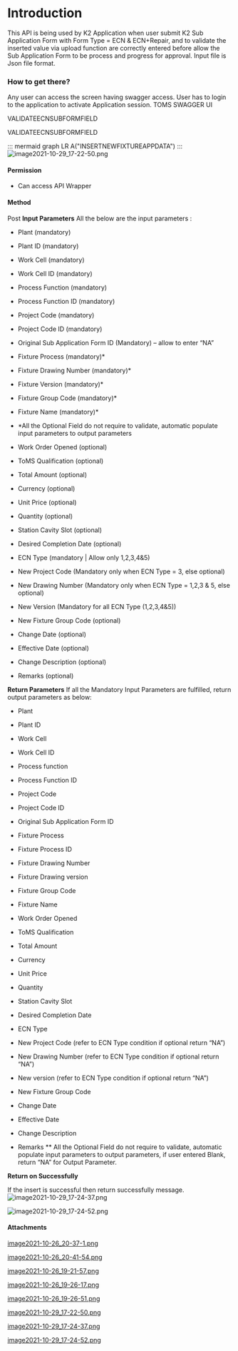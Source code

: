 # Introduction


This API is being used by K2 Application when user submit K2 Sub Application Form with Form Type = ECN & ECN+Repair, and to validate the inserted value via upload function are correctly entered before allow the Sub Application Form to be process and progress for approval.
Input file is Json file format.



### How to get there?


Any user can access the screen having swagger access. User has to login to the application to activate Application session.
TOMS SWAGGER UI  


VALIDATEECNSUBFORMFIELD 


VALIDATEECNSUBFORMFIELD 

::: mermaid
graph LR
A("INSERTNEWFIXTUREAPPDATA")
:::
![image2021-10-29_17-22-50.png](/.attachments/102040040.png)




#### **Permission** 



- Can access API Wrapper



#### **Method** 


Post
**Input Parameters** 
All the below are the input parameters :

- Plant (mandatory)

- Plant ID (mandatory)

- Work Cell (mandatory)

- Work Cell ID (mandatory)

- Process Function (mandatory)

- Process Function ID (mandatory)

- Project Code (mandatory)

- Project Code ID (mandatory)

- Original Sub Application Form ID (Mandatory) – allow to enter “NA”

- Fixture Process (mandatory)\*

- Fixture Drawing Number (mandatory)\*

- Fixture Version (mandatory)\*

- Fixture Group Code (mandatory)\*

- Fixture Name (mandatory)\*

- \*All the Optional Field do not require to validate, automatic populate input parameters to output parameters

- Work Order Opened (optional)

- ToMS Qualification (optional)

- Total Amount (optional)

- Currency (optional)

- Unit Price (optional)

- Quantity (optional)

- Station Cavity Slot (optional)

- Desired Completion Date (optional)

- ECN Type (mandatory | Allow only 1,2,3,4&5)

- New Project Code (Mandatory only when ECN Type = 3, else optional)

- New Drawing Number (Mandatory only when ECN Type = 1,2,3 & 5, else optional)

- New Version (Mandatory for all ECN Type (1,2,3,4&5))

- New Fixture Group Code (optional)

- Change Date (optional)

- Effective Date (optional)

- Change Description (optional)

- Remarks (optional)

**Return Parameters** 
If all the Mandatory Input Parameters are fulfilled, return output parameters as below: 

- Plant

- Plant ID

- Work Cell

- Work Cell ID

- Process function

- Process Function ID

- Project Code

- Project Code ID

- Original Sub Application Form ID

- Fixture Process

- Fixture Process ID

- Fixture Drawing Number

- Fixture Drawing version

- Fixture Group Code

- Fixture Name

- Work Order Opened

- ToMS Qualification

- Total Amount

- Currency

- Unit Price

- Quantity

- Station Cavity Slot

- Desired Completion Date

- ECN Type

- New Project Code (refer to ECN Type condition if optional return “NA”)

- New Drawing Number (refer to ECN Type condition if optional return “NA”)

- New version (refer to ECN Type condition if optional return “NA”)

- New Fixture Group Code

- Change Date

- Effective Date

- Change Description

- Remarks
\*\* All the Optional Field do not require to validate, automatic populate input parameters to output parameters, if user entered Blank, return “NA” for Output Parameter. 

**Return on Successfully** 

If the insert is successful then return successfully message.![image2021-10-29_17-24-37.png](/.attachments/102040041.png)


![image2021-10-29_17-24-52.png](/.attachments/102040042.png)






#### Attachments

[image2021-10-26_20-37-1.png](/.attachments/102040035.png)
[image2021-10-26_20-41-54.png](/.attachments/102040036.png)
[image2021-10-26_19-21-57.png](/.attachments/102040037.png)
[image2021-10-26_19-26-17.png](/.attachments/102040038.png)
[image2021-10-26_19-26-51.png](/.attachments/102040039.png)
[image2021-10-29_17-22-50.png](/.attachments/102040040.png)
[image2021-10-29_17-24-37.png](/.attachments/102040041.png)
[image2021-10-29_17-24-52.png](/.attachments/102040042.png)

